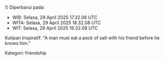 ⏰ Diperbarui pada:
- WIB: Selasa, 29 April 2025 17.32.08 UTC
- WITA: Selasa, 29 April 2025 18.32.08 UTC
- WIT: Selasa, 29 April 2025 19.32.08 UTC

Kutipan Inspiratif:
"A man must eat a peck of salt with his friend before he knows him."


Kategori: friendship

